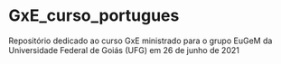 # GxE_curso_portugues
Repositório dedicado ao curso GxE ministrado para o grupo EuGeM da Universidade Federal de Goiás (UFG) em 26 de junho de 2021
